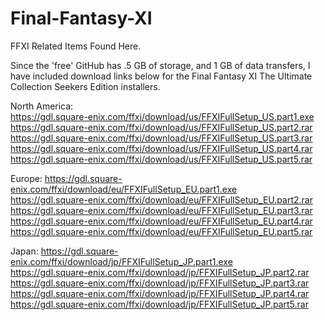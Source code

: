 # Final-Fantasy-XI
FFXI Related Items Found Here.

Since the 'free' GitHub has .5 GB of storage, and 1 GB of data transfers, I have included download links below for the Final Fantasy XI The Ultimate Collection Seekers Edition installers.

North America:  
https://gdl.square-enix.com/ffxi/download/us/FFXIFullSetup_US.part1.exe<br>
https://gdl.square-enix.com/ffxi/download/us/FFXIFullSetup_US.part2.rar<br>
https://gdl.square-enix.com/ffxi/download/us/FFXIFullSetup_US.part3.rar<br>
https://gdl.square-enix.com/ffxi/download/us/FFXIFullSetup_US.part4.rar<br>
https://gdl.square-enix.com/ffxi/download/us/FFXIFullSetup_US.part5.rar<br>

Europe:
https://gdl.square-enix.com/ffxi/download/eu/FFXIFullSetup_EU.part1.exe<br>
https://gdl.square-enix.com/ffxi/download/eu/FFXIFullSetup_EU.part2.rar<br>
https://gdl.square-enix.com/ffxi/download/eu/FFXIFullSetup_EU.part3.rar<br>
https://gdl.square-enix.com/ffxi/download/eu/FFXIFullSetup_EU.part4.rar<br>
https://gdl.square-enix.com/ffxi/download/eu/FFXIFullSetup_EU.part5.rar<br>

Japan:
https://gdl.square-enix.com/ffxi/download/jp/FFXIFullSetup_JP.part1.exe<br>
https://gdl.square-enix.com/ffxi/download/jp/FFXIFullSetup_JP.part2.rar<br>
https://gdl.square-enix.com/ffxi/download/jp/FFXIFullSetup_JP.part3.rar<br>
https://gdl.square-enix.com/ffxi/download/jp/FFXIFullSetup_JP.part4.rar<br>
https://gdl.square-enix.com/ffxi/download/jp/FFXIFullSetup_JP.part5.rar<br>

